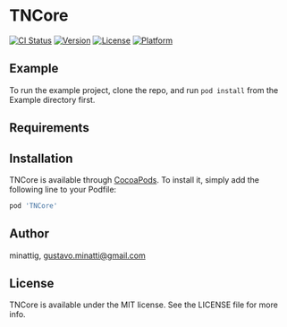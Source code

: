 # TNCore

[![CI Status](https://img.shields.io/travis/minattig/TNCore.svg?style=flat)](https://travis-ci.org/minattig/TNCore)
[![Version](https://img.shields.io/cocoapods/v/TNCore.svg?style=flat)](https://cocoapods.org/pods/TNCore)
[![License](https://img.shields.io/cocoapods/l/TNCore.svg?style=flat)](https://cocoapods.org/pods/TNCore)
[![Platform](https://img.shields.io/cocoapods/p/TNCore.svg?style=flat)](https://cocoapods.org/pods/TNCore)

## Example

To run the example project, clone the repo, and run `pod install` from the Example directory first.

## Requirements

## Installation

TNCore is available through [CocoaPods](https://cocoapods.org). To install
it, simply add the following line to your Podfile:

```ruby
pod 'TNCore'
```

## Author

minattig, gustavo.minatti@gmail.com

## License

TNCore is available under the MIT license. See the LICENSE file for more info.
